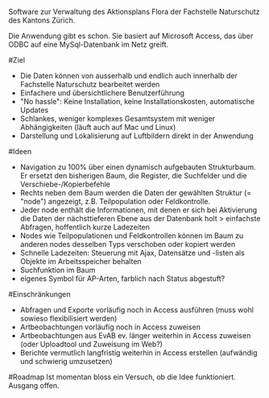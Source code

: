 Software zur Verwaltung des Aktionsplans Flora der Fachstelle Naturschutz des Kantons Zürich.

Die Anwendung gibt es schon. Sie basiert auf Microsoft Access, das über ODBC auf eine MySql-Datenbank im Netz greift.

#Ziel
- Die Daten können von ausserhalb und endlich auch innerhalb der Fachstelle Naturschutz bearbeitet werden
- Einfachere und übersichtlichere Benutzerführung
- "No hassle": Keine Installation, keine Installationskosten, automatische Updates
- Schlankes, weniger komplexes Gesamtsystem mit weniger Abhängigkeiten (läuft auch auf Mac und Linux)
- Darstellung und Lokalisierung auf Luftbildern direkt in der Anwendung

#Ideen
- Navigation zu 100% über einen dynamisch aufgebauten Strukturbaum. Er ersetzt den bisherigen Baum, die Register, die Suchfelder und die Verschiebe-/Kopierbefehle
- Rechts neben dem Baum werden die Daten der gewählten Struktur (= "node") angezeigt, z.B. Teilpopulation oder Feldkontrolle.
- Jeder node enthält die Informationen, mit denen er sich bei Aktivierung die Daten der nächsttieferen Ebene aus der Datenbank holt > einfachste Abfragen, hoffentlich kurze Ladezeiten
- Nodes wie Teilpopulationen und Feldkontrollen können im Baum zu anderen nodes desselben Typs verschoben oder kopiert werden
- Schnelle Ladezeiten: Steuerung mit Ajax, Datensätze und -listen als Objekte im Arbeitsspeicher behalten
- Suchfunktion im Baum
- eigenes Symbol für AP-Arten, farblich nach Status abgestuft?

#Einschränkungen
- Abfragen und Exporte vorläufig noch in Access ausführen (muss wohl sowieso flexibilisiert werden)
- Artbeobachtungen vorläufig noch in Access zuweisen
- Artbeobachtungen aus EvAB ev. länger weiterhin in Access zuweisen (oder Uploadtool und Zuweisung im Web?)
- Berichte vermutlich langfristig weiterhin in Access erstellen (aufwändig und schwierig umzusetzen)

#Roadmap
Ist momentan bloss ein Versuch, ob die Idee funktioniert. Ausgang offen.